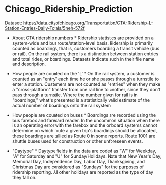 # Chicago_Ridership_Prediction

Dataset: https://data.cityofchicago.org/Transportation/CTA-Ridership-L-Station-Entries-Daily-Totals/5neh-572f

* About CTA ridership numbers *
Ridership statistics are provided on a system-wide and bus route/station-level basis. Ridership is primarily counted as boardings, that is, customers boarding a transit vehicle (bus or rail). On the rail system, there is a distinction between station entries and total rides, or boardings. Datasets indicate such in their file name and description.

* How people are counted on the 'L' *
On the rail system, a customer is counted as an "entry" each time he or she passes through a turnstile to enter a station. Customers are not counted as "entries" when they make a "cross-platform" transfer from one rail line to another, since they don't pass through a turnstile. Where the number given for rail is in "boardings," what's presented is a statistically valid estimate of the actual number of boardings onto the rail system.

* How people are counted on buses *
Boardings are recorded using the bus farebox and farecard reader. In the uncommon situation when there is an operating error with the farebox and the onboard systems cannot determine on which route a given trip's boardings should be allocated, these boardings are tallied as Route 0 in some reports. Route 1001 are shuttle buses used for construction or other unforeseen events.

* "Daytype" *
Daytype fields in the data are coded as "W" for Weekday, "A" for Saturday and "U" for Sunday/Holidays. Note that New Year's Day, Memorial Day, Independence Day, Labor Day, Thanksgiving, and Christmas Day are considered as "Sundays" for the purposes of ridership reporting. All other holidays are reported as the type of day they fall on.
